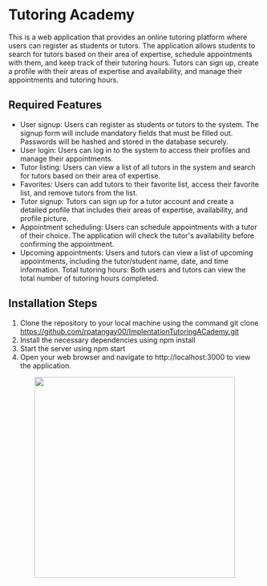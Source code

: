 # Tutoring Academy

This is a web application that provides an online tutoring platform where users can register as students or tutors. The application allows students to search for tutors based on their area of expertise, schedule appointments with them, and keep track of their tutoring hours. Tutors can sign up, create a profile with their areas of expertise and availability, and manage their appointments and tutoring hours.

## Required Features
* User signup: Users can register as students or tutors to the system. The signup form will include mandatory fields that must be filled out. Passwords will be hashed and stored in the database securely.
* User login: Users can log in to the system to access their profiles and manage their appointments.
* Tutor listing: Users can view a list of all tutors in the system and search for tutors based on their area of expertise.
* Favorites: Users can add tutors to their favorite list, access their favorite list, and remove tutors from the list.
* Tutor signup: Tutors can sign up for a tutor account and create a detailed profile that includes their areas of expertise, availability, and profile picture.
* Appointment scheduling: Users can schedule appointments with a tutor of their choice. The application will check the tutor's availability before confirming the appointment.
* Upcoming appointments: Users and tutors can view a list of upcoming appointments, including the tutor/student name, date, and time information.
Total tutoring hours: Both users and tutors can view the total number of tutoring hours completed.

## Installation Steps
1. Clone the repository to your local machine using the command git clone https://github.com/rpatangay00/ImplentationTutoringACademy.git
2. Install the necessary dependencies using npm install
3. Start the server using npm start
4. Open your web browser and navigate to http://localhost:3000 to view the application.

<p align="center">
<img src="https://camo.githubusercontent.com/8bf6f6d78abc81fcf9c49f10649423e73ea44bc248e83aaae8759d401c829a84/68747470733a2f2f70687973696373677572756b756c2e66696c65732e776f726470726573732e636f6d2f323031392f30322f6368617261637465722d312e676966" width="400" height="400"/>
</p>
